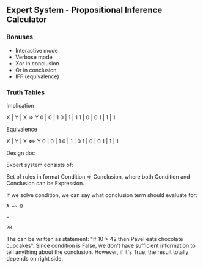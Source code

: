## Expert System - Propositional Inference Calculator

### Bonuses

* Interactive mode
* Verbose mode
* Xor in conclusion
* Or in conclusion
* IFF (equivalence)

### Truth Tables

Implication

X | Y | X => Y
0 | 0 | 1
0 | 1 | 1
1 | 0 | 0
1 | 1 | 1

Equivalence

X | Y | X <=> Y
0 | 0 | 1
0 | 1 | 0
1 | 0 | 0
1 | 1 | 1

Design doc

Expert system consists of:

Set of rules in format Condition => Conclusion, where both Condition and Conclusion can be Expression.

If we solve condition, we can say what conclusion term should evaluate for:

```
A => B

=

?B
```

Ths can be written as statement: "if 10 > 42 then Pavel eats chocolate cupcakes".
Since condition is False, we don't have sufficient information to tell anything about the conclusion. However, if it's True, the result totally depends on right side.

